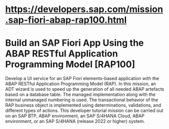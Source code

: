# https://developers.sap.com/mission.sap-fiori-abap-rap100.html
# Build an SAP Fiori App Using the ABAP RESTful Application Programming Model [RAP100]
Develop a UI service for an SAP Fiori elements-based application with the ABAP RESTful Application Programming Model (RAP). In this mission, an ADT wizard is used to speed up the generation of all needed ABAP artefacts based on a database table. The managed implementation along with the internal unmanaged numbering is used. The transactional behavior of the RAP business object is implemented using determinations, validations, and different types of actions. This developer tutorial mission can be carried out on an SAP BTP, ABAP environment, an SAP S/4HANA Cloud, ABAP environment, or an SAP S/4HANA (release 2022 or higher) system.
